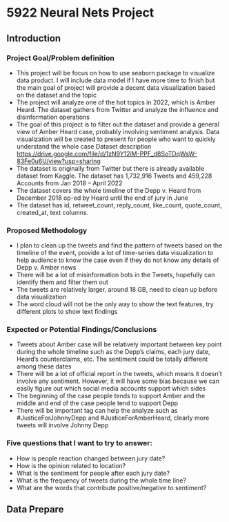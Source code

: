 # 5922 Neural Nets Project

## Introduction

### Project Goal/Problem definition
-	This project will be focus on how to use seaborn package to visualize data product. I will include data model if I have more time to finish but the main goal of project will provide a decent data visualization based on the dataset and the topic 
-	The project will analyze one of the hot topics in 2022, which is Amber Heard. The dataset gathers from Twitter and analyze the influence and disinformation operations
-	The goal of this project is to filter out the dataset and provide a general view of Amber Heard case, probably involving sentiment analysis. Data visualization will be created to present for people who want to quickly understand the whole case
Dataset description
https://drive.google.com/file/d/1zN9Y12iM-PPF_d8SoTDqWsW-83Fe0u6U/view?usp=sharing 
-	The dataset is originally from Twitter but there is already available dataset from Kaggle. The dataset has 1,732,916 Tweets and 459,228 Accounts from Jan 2018 – April 2022
-	The dataset covers the whole timeline of the Depp v. Heard from December 2018 op-ed by Heard until the end of jury in June
-	The dataset has id, retweet_count, reply_count, like_count, quote_count, created_at, text columns. 

### Proposed Methodology
-	I plan to clean up the tweets and find the pattern of tweets based on the timeline of the event, provide a lot of time-series data visualization to help audience to know the case even if they do not know any details of Depp v. Amber news
-	There will be a lot of misinformation bots in the Tweets, hopefully can identify them and filter them out
-	The tweets are relatively larger, around 18 GB, need to clean up before data visualization
-	The word cloud will not be the only way to show the text features, try different plots to show text findings

### Expected or Potential Findings/Conclusions
-	Tweets about Amber case will be relatively important between key point during the whole timeline such as the Depp’s claims, each jury date, Heard’s counterclaims, etc. The sentiment could be totally different among these dates 
-	There will be a lot of official report in the tweets, which means it doesn’t involve any sentiment. However, it will have some bias because we can easily figure out which social media accounts support which sides
-	The beginning of the case people tends to support Amber and the middle and end of the case people tend to support Depp
-	There will be important tag can help the analyze such as #JusticeForJohnnyDepp and #JusticeForAmberHeard, clearly more tweets will involve Johnny Depp

### Five questions that I want to try to answer:
- How is people reaction changed between jury date?
- How is the opinion related to location? 
- What is the sentiment for people after each jury date?
- What is the frequency of tweets during the whole time line?
- What are the words that contribute positive/negative to sentiment?

## Data Prepare
